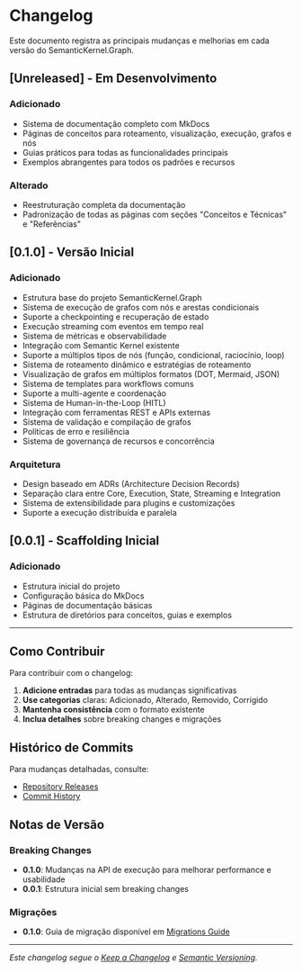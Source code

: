 # Changelog

Este documento registra as principais mudanças e melhorias em cada versão do SemanticKernel.Graph.

## [Unreleased] - Em Desenvolvimento

### Adicionado
- Sistema de documentação completo com MkDocs
- Páginas de conceitos para roteamento, visualização, execução, grafos e nós
- Guias práticos para todas as funcionalidades principais
- Exemplos abrangentes para todos os padrões e recursos

### Alterado
- Reestruturação completa da documentação
- Padronização de todas as páginas com seções "Conceitos e Técnicas" e "Referências"

## [0.1.0] - Versão Inicial

### Adicionado
- Estrutura base do projeto SemanticKernel.Graph
- Sistema de execução de grafos com nós e arestas condicionais
- Suporte a checkpointing e recuperação de estado
- Execução streaming com eventos em tempo real
- Sistema de métricas e observabilidade
- Integração com Semantic Kernel existente
- Suporte a múltiplos tipos de nós (função, condicional, raciocínio, loop)
- Sistema de roteamento dinâmico e estratégias de roteamento
- Visualização de grafos em múltiplos formatos (DOT, Mermaid, JSON)
- Sistema de templates para workflows comuns
- Suporte a multi-agente e coordenação
- Sistema de Human-in-the-Loop (HITL)
- Integração com ferramentas REST e APIs externas
- Sistema de validação e compilação de grafos
- Políticas de erro e resiliência
- Sistema de governança de recursos e concorrência

### Arquitetura
- Design baseado em ADRs (Architecture Decision Records)
- Separação clara entre Core, Execution, State, Streaming e Integration
- Sistema de extensibilidade para plugins e customizações
- Suporte a execução distribuída e paralela

## [0.0.1] - Scaffolding Inicial

### Adicionado
- Estrutura inicial do projeto
- Configuração básica do MkDocs
- Páginas de documentação básicas
- Estrutura de diretórios para conceitos, guias e exemplos

---

## Como Contribuir

Para contribuir com o changelog:

1. **Adicione entradas** para todas as mudanças significativas
2. **Use categorias** claras: Adicionado, Alterado, Removido, Corrigido
3. **Mantenha consistência** com o formato existente
4. **Inclua detalhes** sobre breaking changes e migrações

## Histórico de Commits

Para mudanças detalhadas, consulte:
- [Repository Releases](https://github.com/your-org/semantic-kernel-graph/releases)
- [Commit History](https://github.com/your-org/semantic-kernel-graph/commits/main)

## Notas de Versão

### Breaking Changes
- **0.1.0**: Mudanças na API de execução para melhorar performance e usabilidade
- **0.0.1**: Estrutura inicial sem breaking changes

### Migrações
- **0.1.0**: Guia de migração disponível em [Migrations Guide](../migrations/index.md)

---

*Este changelog segue o [Keep a Changelog](https://keepachangelog.com/) e [Semantic Versioning](https://semver.org/).*
